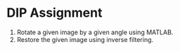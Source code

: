 # DIP Assignment
1. Rotate a given image by a given angle using MATLAB.
2. Restore the given image using inverse filtering.
